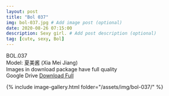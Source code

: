 ```yaml
---
layout: post
title: "Bol 037"
img: bol-037.jpg # Add image post (optional)
date: 2020-08-26 07:15:00
description: Sexy girl. # Add post description (optional)
tag: [cute, sexy, Bol]
---
```

BOL.037  
Model: 夏美酱 (Xia Mei Jiang)                                                                      
Images in download package have full quality                    
Google Drive [Download Full](http://gestyy.com/ew9KzO)

{% include image-gallery.html folder="/assets/img/bol-037/" %}
